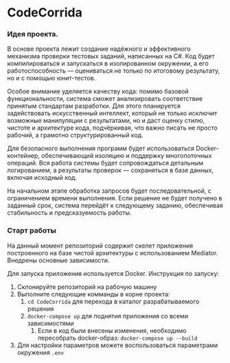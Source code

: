 # CodeCorrida

### Идея проекта.

В основе проекта лежит создание надёжного и эффективного механизма проверки тестовых заданий, написанных на C#. Код будет компилироваться и запускаться в изолированном окружении, а его работоспособность — оцениваться не только по итоговому результату, но и с помощью юнит-тестов.

Особое внимание уделяется качеству кода: помимо базовой функциональности, система сможет анализировать соответствие принятым стандартам разработки. Для этого планируется задействовать искусственный интеллект, который не только исключит возможные манипуляции с результатами, но и даст оценку стилю, чистоте и архитектуре кода, подчёркивая, что важно писать не просто рабочий, а грамотно структурированный код.

Для безопасного выполнения программ будет использоваться Docker-контейнер, обеспечивающий изоляцию и поддержку многопоточных операций. Вся работа системы будет сопровождаться детальным логированием, а результаты проверок — сохраняться в базе данных, включая исходный код.

На начальном этапе обработка запросов будет последовательной, с ограничением времени выполнения. Если решение не будет получено в заданный срок, система перейдёт к следующему заданию, обеспечивая стабильность и предсказуемость работы.

### Старт работы

На данный момент репозиторий содержит скелет приложения построенного на базе чистой архитектуры с использованием Mediator. Внедрены основные зависимости.

Для запуска приложения используется Docker. Инструкция по запуску:
1. Склонируйте репозиторий на рабочую машину
2. Выполните следующие комманды в корне проекта:
   1. ```cd CodeCorrida``` для перехода в каталог разрабатываемого решения
   2. ```docker-compose up``` для поднятия приложения со всеми зависимостями
      1. Если в код были внесены изменения, необходимо пересобрать docker-образ: ```docker-compose up --build```
3. Для настройки параметров можете воспользоваться параметрами окружения ```.env```